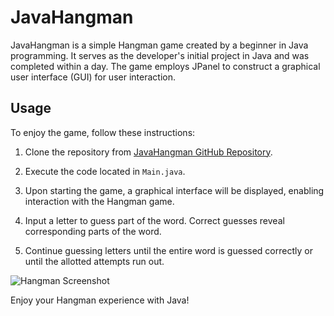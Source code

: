 # JavaHangman

JavaHangman is a simple Hangman game created by a beginner in Java programming. It serves as the developer's initial project in Java and was completed within a day. The game employs JPanel to construct a graphical user interface (GUI) for user interaction.

## Usage

To enjoy the game, follow these instructions:

1. Clone the repository from [JavaHangman GitHub Repository](https://github.com/Crtrz/JavaHangman).

2. Execute the code located in `Main.java`.

3. Upon starting the game, a graphical interface will be displayed, enabling interaction with the Hangman game.

4. Input a letter to guess part of the word. Correct guesses reveal corresponding parts of the word.

5. Continue guessing letters until the entire word is guessed correctly or until the allotted attempts run out.

![Hangman Screenshot](https://github.com/Crtrz/JavaHangman/assets/144271063/eb6bb159-e25a-4d17-bbf5-4f2c85cc2d4a)

Enjoy your Hangman experience with Java!
